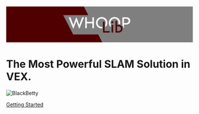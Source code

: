 
![Logo](./images/WhoopLibBanner.png)

# The Most Powerful SLAM Solution in VEX.

![BlackBetty](./images/BlackBetty.jpg)

[Getting Started](GettingStarted/README.md)